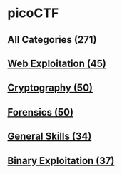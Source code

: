 # picoCTF 

## All Categories  (271)
## [Web Exploitation (45)](https://github.com/JuneWprog/picoCTF/tree/master/WebExploitation)
## [Cryptography (50)](https://github.com/JuneWprog/picoCTF/tree/master/Cryptography)
## [Forensics (50)](https://github.com/JuneWprog/picoCTF/tree/master/Forensics)
## [General Skills (34)](https://github.com/JuneWprog/picoCTF/tree/master/GeneralSkills)
## [Binary Exploitation (37)](https://github.com/JuneWprog/picoCTF/tree/master/BinaryExploitation)

